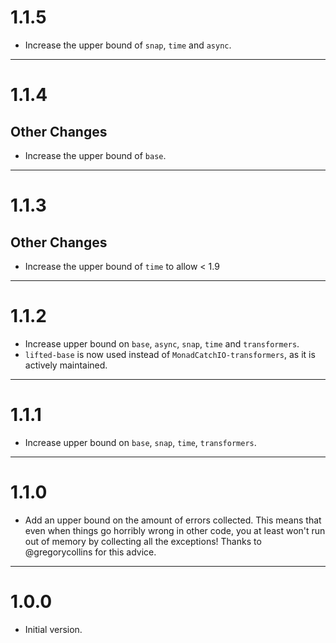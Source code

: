 # 1.1.5

* Increase the upper bound of `snap`, `time` and `async`.

---

# 1.1.4

## Other Changes

* Increase the upper bound of `base`.

---

# 1.1.3

## Other Changes

* Increase the upper bound of `time` to allow < 1.9

---

# 1.1.2

* Increase upper bound on `base`, `async`, `snap`, `time` and `transformers`.
* `lifted-base` is now used instead of `MonadCatchIO-transformers`, as it is
  actively maintained.

---

# 1.1.1

* Increase upper bound on `base`, `snap`, `time`, `transformers`.

---

# 1.1.0

* Add an upper bound on the amount of errors collected. This means that even
  when things go horribly wrong in other code, you at least won't run out of
  memory by collecting all the exceptions! Thanks to @gregorycollins for
  this advice.

---

# 1.0.0

* Initial version.
